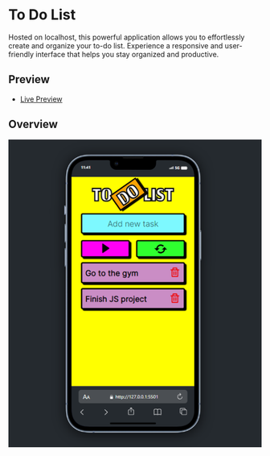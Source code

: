 # To Do List

Hosted on localhost, this powerful application allows you to effortlessly create and organize your to-do list. Experience a responsive and user-friendly interface that helps you stay organized and productive.

## Preview 

  - <a href="https://to-do-list-vanesa-bordanaro.netlify.app/" target="_blank">Live Preview</a>

## Overview

<img src="preview.png" alt="overview"></a>
